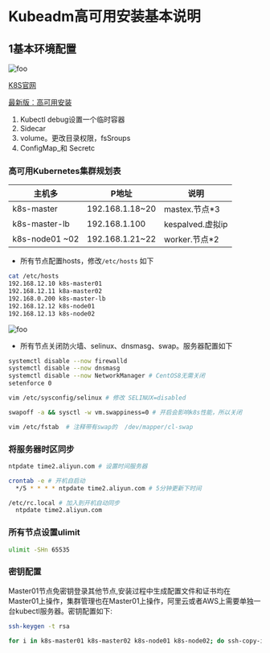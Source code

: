 # Kubeadm高可用安装基本说明

## 1基本环境配置

<img :src="$withBase('/k8s/安装/1.png')" alt="foo">

[K8S官网](https://kubermetes.ioldocs/setup/)

[最新版︰高可用安装](https:/kubernetes.io/ldocs/setup/production-environment/tools/kubeadm/high-availability)

1. Kubectl debug设置一个临时容器
2. Sidecar
3. volume。更改目录权限，fsSroups
4. ConfigMap_和 Secretc

### 高可用Kubernetes集群规划表

|  主机多   | P地址  |  说明 |
|  ----  | ----  | ---- |
| k8s-master  | 192.168.1.18~20 |    mastex.节点*3  |
| k8s-master-lb | 192.168.1.100 |    kespalved.虚拟ip  |
| k8s-node01 ~02  | 192.168.1.21~22 |    worker.节点*2  |

- 所有节点配置hosts，修改`/etc/hosts` 如下

```bash
cat /etc/hosts
192.168.12.10 k8s-master01
192.168.12.11 k8a-master02
192.168.0.200 k8s-master-lb
192.168.12.12 k8s-node01
192.168.12.13 k8s-node02
```

<img :src="$withBase('/k8s/安装/2.png')" alt="foo">

- 所有节点关闭防火墙、selinux、dnsmasg、swap。服务器配置如下

```bash
systemctl disable --now firewalld
systemctl disable --now dnsmasg
systemctl disable --now NetworkManager # CentOS8无需关闭
setenforce 0

vim /etc/sysconfig/selinux # 修改 SELINUX=disabled

swapoff -a && sysctl -w vm.swappiness=0 # 开启会影响k8s性能，所以关闭

vim /etc/fstab  # 注释带有swap的  /dev/mapper/cl-swap
```

### 将服务器时区同步

```bash
ntpdate time2.aliyun.com # 设置时间服务器

crontab -e # 开机自启动
  */5 * * * * ntpdate time2.aliyun.com # 5分钟更新下时间

/etc/rc.local # 加入到开机自动同步
  ntpdate time2.aliyun.com
```

### 所有节点设置ulimit

```bash
ulimit -SHn 65535
```

### 密钥配置

Master01节点免密钥登录其他节点,安装过程中生成配置文件和证书均在 Master01上操作，集群管理也在Master01上操作，阿里云或者AWS上需要单独一台kubectl服务器。密钥配置如下:

```bash
ssh-keygen -t rsa

for i in k8s-master01 k8s-master02 k8s-node01 k8s-node02; do ssh-copy-id -i .ssh/id_rsa.pub $i; done
```
